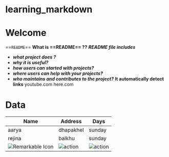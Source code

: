 # learning_markdown

# Welcome
==`README`==
**What is ==README== ??**
***README file includes***
- ***what project does ?***
- ***why it is useful?***
- ***how users can started with projects?***
- ***where users can help with your projects?***
- ***who maintains and contributes to the project?***
****It automatically detect  links****
youtube.com here.com
# Data
Name|Address|Days
-|-|-
aarya|dhapakhel|sunday
rejina|balkhu|sunday
![Remarkable Icon](http://www.doi-toshin.com/wp-content/uploads/2014/10/google-panda-penguin.jpg)|![action](http://www.doi-toshin.com/wp-content/uploads/2014/10/google-panda-penguin.jpg)|![action](http://www.doi-toshin.com/wp-content/uploads/2014/10/google-panda-penguin.jpg)


